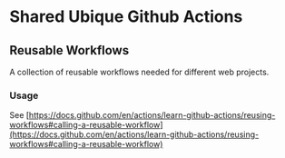 # Shared Ubique Github Actions

## Reusable Workflows

A collection of reusable workflows needed for different web projects. 

### Usage

See [https://docs.github.com/en/actions/learn-github-actions/reusing-workflows#calling-a-reusable-workflow](https://docs.github.com/en/actions/learn-github-actions/reusing-workflows#calling-a-reusable-workflow)

